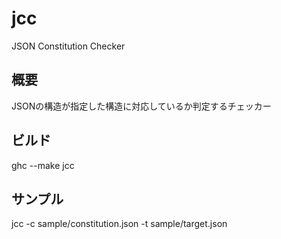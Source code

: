 # jcc
JSON Constitution Checker

## 概要
JSONの構造が指定した構造に対応しているか判定するチェッカー

## ビルド
ghc --make jcc

## サンプル
jcc -c sample/constitution.json -t sample/target.json
